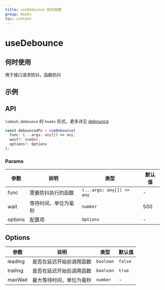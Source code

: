```yaml
---
title: useDebounce 防抖函数
group: Hooks
toc: content
---
```


# useDebounce

## 何时使用

用于接口请求防抖，函数防抖

## 示例

<code src="./demos/basic.tsx" title="基础使用"></code>

## API

`lodash.debounce` 的 `hooks` 形式，更多详见 [debounce](https://www.lodashjs.com/docs/lodash.debounce)

```ts
const debouncedFn = useDebounce(
  func: (...args: any[]) => any,
  wait?: number,
  options?: Options
);
```

### Params

| 参数    | 说明                 | 类型                      | 默认值 |
| ------- | -------------------- | ------------------------- | ------ |
| func    | 需要防抖执行的函数   | `(...args: any[]) => any` | -      |
| wait    | 等待时间，单位为毫秒 | `number`                  | 500    |
| options | 配置项               | `Options`                 | -      |

## Options

| 参数     | 说明                     | 类型      | 默认值  |
| -------- | ------------------------ | --------- | ------- |
| leading  | 是否在延迟开始前调用函数 | `boolean` | `false` |
| trailing | 是否在延迟开始后调用函数 | `boolean` | `true`  |
| maxWait  | 最大等待时间，单位为毫秒 | `number`  | -       |
